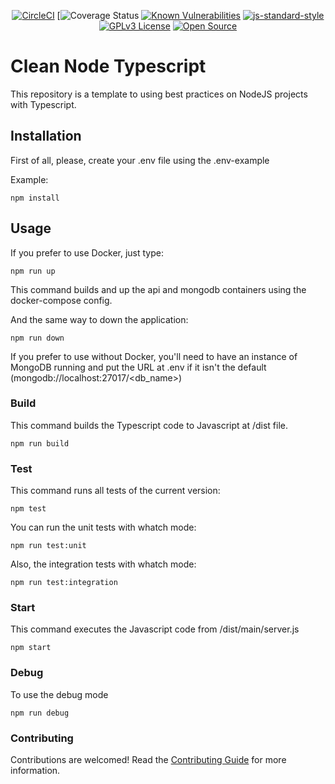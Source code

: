 <div align="center">

[![CircleCI](https://dl.circleci.com/status-badge/img/gh/jeffmant/clean-node-ts-api/tree/master.svg?style=svg)](https://dl.circleci.com/status-badge/redirect/gh/jeffmant/clean-node-ts-api/tree/master) [![![Coverage Status](https://coveralls.io/repos/github/jeffmant/clean-node-ts-api/badge.svg?branch=master)](https://coveralls.io/github/jeffmant/clean-node-ts-api?branch=master) [![Known Vulnerabilities](https://snyk.io/test/github/jeffmant/clean-node-ts-api/badge.svg)](https://snyk.io/test/github/jeffmant/clean-node-ts-api) [![js-standard-style](https://img.shields.io/badge/code%20style-standard-brightgreen.svg)](http://standardjs.com) [![GPLv3 License](https://img.shields.io/badge/License-GPL%20v3-yellow.svg)](https://opensource.org/licenses/) [![Open Source](https://badges.frapsoft.com/os/v1/open-source.svg?v=103)](https://opensource.org/)

</div>

# Clean Node Typescript

This repository is a template to using best practices on NodeJS projects with Typescript.

## Installation

First of all, please, create your .env file using the .env-example

Example:

```shell
npm install
```

## Usage

If you prefer to use Docker, just type:

```shell
npm run up
```

This command builds and up the api and mongodb containers using the docker-compose config.

And the same way to down the application:

```shell
npm run down
```

If you prefer to use without Docker, you'll need to have an instance of MongoDB running and put the URL at .env if it isn't the default (mongodb://localhost:27017/<db_name>)

### Build

This command builds the Typescript code to Javascript at /dist file.

```shell
npm run build
```

### Test

This command runs all tests of the current version:

```shell
npm test
```

You can run the unit tests with whatch mode:

```shell
npm run test:unit
```

Also, the integration tests with whatch mode:

```shell
npm run test:integration
```

### Start

This command executes the Javascript code from /dist/main/server.js

```shell
npm start
```

### Debug

To use the debug mode

```shell
npm run debug
```

### Contributing

Contributions are welcomed! Read the [Contributing Guide](./.github/CONTRIBUTING.md) for more information.

